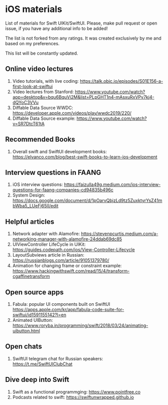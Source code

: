 # iOS materials
List of materials for Swift UIKit/SwiftUI. 
Please, make pull request or open issue, if you have any additional info to be added! 

The list is not forked from any ratings. It was created exclusively by me and based on my preferences.

This list will be constantly updated.

## Online video lectures
1. Video tutorials, with live coding: https://talk.objc.io/episodes/S01E156-a-first-look-at-swiftui
2. Video lectures from Stanford: https://www.youtube.com/watch?app=desktop&v=bqu6BquVi2M&list=PLpGHT1n4-mAsxuRxVPv7kj4-dQYoC3VVu
3. Diffable Data Source WWDC: https://developer.apple.com/videos/play/wwdc2019/220/
4. Diffable Data Source example: https://www.youtube.com/watch?v=SR7DtcT61tA

## Recommended Books
1. Overall swift and SwiftUI development books: https://elvanco.com/blog/best-swift-books-to-learn-ios-development

## Interview questions in FAANG
1.  iOS interview questions: https://faizulla49g.medium.com/ios-interview-questions-for-faang-companies-cd94835b496c
2.  System Design: https://docs.google.com/document/d/1pOarvQbjzLd9tz5ZuxktyrYsZ41mbWba5_LUeFj65lI/edit

## Helpful articles
1. Network adapter with Alamofire: https://stevenpcurtis.medium.com/a-networking-manager-with-alamofire-24ddab69dc85
2. UIViewController LifeCycle in UIKit: https://guides.codepath.com/ios/View-Controller-Lifecycle
3. LayoutSubviews article in Russian: https://russianblogs.com/article/91051379780/
4. Animation for changing frame or constraint example: https://www.hackingwithswift.com/read/15/4/transform-cgaffinetransform

## Open source apps
1. Fabula: popular UI components built on SwiftUI https://apps.apple.com/kr/app/fabula-code-suite-for-swiftui/id1591155142?l=en 
2. Animated UIButton: https://www.roryba.in/programming/swift/2018/03/24/animating-uibutton.html

## Open chats
1. SwiftUI telegram chat for Russian speakers: https://t.me/SwiftUIClubChat

## Dive deep into Swift
1. Swift as a functional programmging: https://www.pointfree.co
2. Podcasts related to swift: https://swiftunwrapped.github.io
